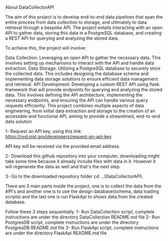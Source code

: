 About DataCollectorAPI

The aim of this project is to develop end-to-end data pipelines that span the entire process from data collection to storage, and ultimately to data retrieval through a bespoke API. The project entails interacting with an open API to gather data, storing this data in a PostgreSQL database, and creating a REST API for querying and analyzing the stored data.

To achieve this, the project will involve:

Data Collection: Leveraging an open API to gather the necessary data. This involves setting up mechanisms to interact with the API and handle data extraction.
Data Storage: Utilizing a PostgreSQL database to securely store the collected data. This includes designing the database schema and implementing data storage solutions to ensure efficient data management and retrieval.
API Development: Developing a custom REST API using flask framework that will provide endpoints for querying and analyzing the stored data. This involves defining the API architecture, implementing the necessary endpoints, and ensuring the API can handle various query requests efficiently.
This project combines multiple aspects of data engineering, from initial data extraction and storage to the creation of an accessible and functional API, aiming to provide a streamlined, end-to-end data solution​



1- Request an API key, using this link:
https://nvd.nist.gov/developers/request-an-api-key

API key will be received via the provided email address. 

2- Download this github repository into your computer, downloading might take some time because it already include files with data in it. However it will regenarete the data as well and that's the next step.

3- Go to the downloaded repository folder 
   cd ...\DataCollectorAPI\

There are 3 main parts inside the project, one is to collect the data from the API's and another one is to use the design database(schema, data loading scripts) and the last one is run FlaskApi to shows data from the created database.

Follow these 3 steps sequentially.
1- Run DataColection script, complete instructions are under the directory DataCollection README.md file
2- Run PostgresDB script, complete instructions are under the directory PostgresDB README.md file
3- Run FlaskApi script, complete instructions are under the directory FlaskApi README.md file


